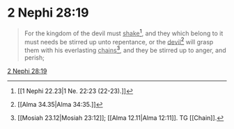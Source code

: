 # 2 Nephi 28:19

> For the kingdom of the devil must <u>shake</u>[^a], and they which belong to it must needs be stirred up unto repentance, or the <u>devil</u>[^b] will grasp them with his everlasting <u>chains</u>[^c], and they be stirred up to anger, and perish;

[2 Nephi 28:19](https://www.churchofjesuschrist.org/study/scriptures/bofm/2-ne/28?lang=eng&id=p19#p19)


[^a]: [[1 Nephi 22.23|1 Ne. 22:23 (22-23).]]
[^b]: [[Alma 34.35|Alma 34:35.]]
[^c]: [[Mosiah 23.12|Mosiah 23:12]]; [[Alma 12.11|Alma 12:11]]. TG [[Chain]].
